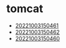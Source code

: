 # tomcat
- [20221003150461](/zet/20221003150461/README.md)
- [20221003150462](/zet/20221003150462/README.md)
- [20221003150460](/zet/20221003150460/README.md)

